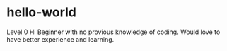 # hello-world
Level 0
Hi
Beginner with no provious knowledge of coding.
Would love to have better experience and learning.
